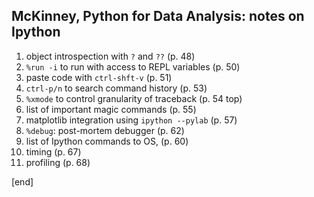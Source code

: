 ## McKinney, Python for Data Analysis: notes on Ipython

 1. object introspection with `?` and `??` (p. 48)
 1. `%run -i` to run with access to REPL variables (p. 50)
 1. paste code with `ctrl-shft-v` (p. 51)
 1. `ctrl-p/n` to search command history (p. 53)
 1. `%xmode` to control granularity of traceback (p. 54 top)
 1. list of important magic commands (p. 55)
 1. matplotlib integration using `ipython --pylab` (p. 57)
 1. `%debug`: post-mortem debugger (p. 62)
 1. list of Ipython commands to OS, (p. 60)
 1. timing (p. 67)
 1. profiling (p. 68)

[end]
